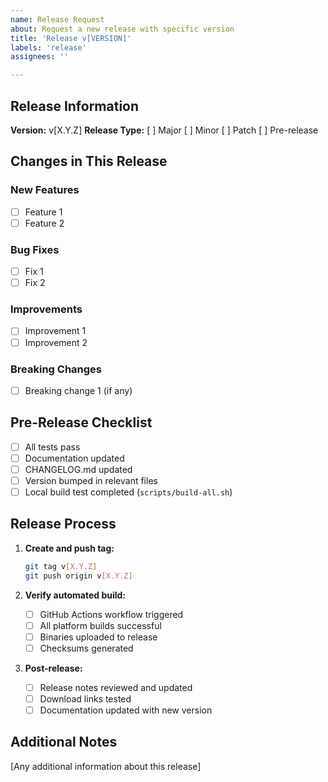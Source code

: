 ```yaml
---
name: Release Request
about: Request a new release with specific version
title: 'Release v[VERSION]'
labels: 'release'
assignees: ''

---
```


## Release Information

**Version:** v[X.Y.Z]
**Release Type:** [ ] Major [ ] Minor [ ] Patch [ ] Pre-release

## Changes in This Release

### New Features
- [ ] Feature 1
- [ ] Feature 2

### Bug Fixes
- [ ] Fix 1
- [ ] Fix 2

### Improvements
- [ ] Improvement 1
- [ ] Improvement 2

### Breaking Changes
- [ ] Breaking change 1 (if any)

## Pre-Release Checklist

- [ ] All tests pass
- [ ] Documentation updated
- [ ] CHANGELOG.md updated
- [ ] Version bumped in relevant files
- [ ] Local build test completed (`scripts/build-all.sh`)

## Release Process

1. **Create and push tag:**
   ```bash
   git tag v[X.Y.Z]
   git push origin v[X.Y.Z]
   ```

2. **Verify automated build:**
   - [ ] GitHub Actions workflow triggered
   - [ ] All platform builds successful
   - [ ] Binaries uploaded to release
   - [ ] Checksums generated

3. **Post-release:**
   - [ ] Release notes reviewed and updated
   - [ ] Download links tested
   - [ ] Documentation updated with new version

## Additional Notes

[Any additional information about this release]

